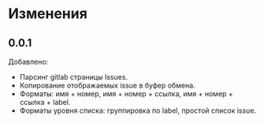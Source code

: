 # Изменения

## 0.0.1

Добавлено:
- Парсинг gitlab страницы Issues.
- Копирование отображаемых issue в буфер обмена.
- Форматы: имя + номер, имя + номер + ссылка, имя + номер + ссылка + label. 
- Форматы уровня списка: группировка по label, простой список issue. 